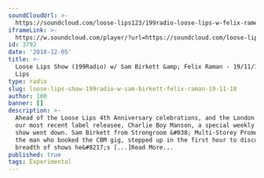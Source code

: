 ```yaml
---
soundCloudUrl: >-
  https://soundcloud.com/loose-lips123/199radio-loose-lips-w-felix-ramen-and-sam-birkett
iframeLink: >-
  https://w.soundcloud.com/player/?url=https://soundcloud.com/loose-lips123/199radio-loose-lips-w-felix-ramen-and-sam-birkett&color=00aabb&auto_play=false&hide_related=false&show_comments=true&show_user=true&show_reposts=false
id: 3792
date: '2018-12-05'
title: >-
  Loose Lips Show (199Radio) w/ Sam Birkett &amp; Felix Raman - 19/11/18 - Loose
  Lips
type: radio
slug: loose-lips-show-199radio-w-sam-birkett-felix-raman-19-11-18
author: 100
banner: []
description: >-
  Ahead of the Loose Lips 4th Anniversary celebrations, and the London debut of
  our most recent label releasee, Charlie Boy Manson, a special weekly radio
  show went down. Sam Birkett from Strongroom &#038; Multi-Storey Promotions,
  the man who booked the CBM gig, stepped up in the first hour to discuss the
  breadth of shows he&#8217;s [...]Read More...
published: true
tags: Experimental
---
```


